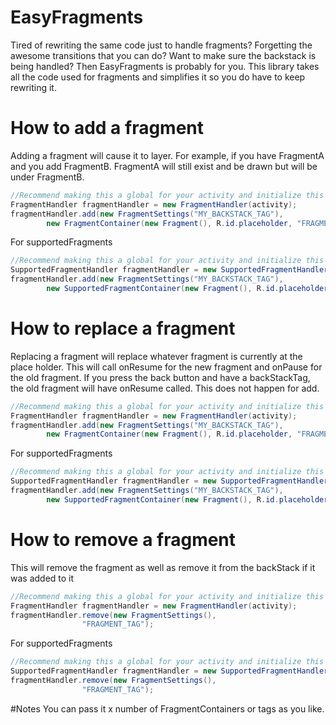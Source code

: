 # EasyFragments
Tired of rewriting the same code just to handle fragments? Forgetting the awesome transitions that you can do? Want to make sure the backstack is being handled? Then EasyFragments is probably for you. This library takes all the code used for fragments and simplifies it so you do have to keep rewriting it.


# How to add a fragment
Adding a fragment will cause it to layer. For example, if you have FragmentA and you add FragmentB. FragmentA will still exist and be drawn but will be under FragmentB.
```java
//Recommend making this a global for your activity and initialize this in onCreate()
FragmentHandler fragmentHandler = new FragmentHandler(activity);
fragmentHandler.add(new FragmentSettings("MY_BACKSTACK_TAG"),
		new FragmentContainer(new Fragment(), R.id.placeholder, "FRAGMENT_TAG"));
```

For supportedFragments
```java
//Recommend making this a global for your activity and initialize this in onCreate()
SupportedFragmentHandler fragmentHandler = new SupportedFragmentHandler(fragmentActivity);
fragmentHandler.add(new FragmentSettings("MY_BACKSTACK_TAG"),
		new SupportedFragmentContainer(new Fragment(), R.id.placeholder, "FRAGMENT_TAG"));
```

# How to replace a fragment
Replacing a fragment will replace whatever fragment is currently at the place holder. This will call onResume for the new fragment and onPause for the old fragment. If you press the back button and have a backStackTag, the old fragment will have onResume called. This does not happen for add.
```java
//Recommend making this a global for your activity and initialize this in onCreate()
FragmentHandler fragmentHandler = new FragmentHandler(activity);
fragmentHandler.add(new FragmentSettings("MY_BACKSTACK_TAG"),
		new FragmentContainer(new Fragment(), R.id.placeholder, "FRAGMENT_TAG"));
```

For supportedFragments
```java
//Recommend making this a global for your activity and initialize this in onCreate()
SupportedFragmentHandler fragmentHandler = new SupportedFragmentHandler(fragmentActivity);
fragmentHandler.add(new FragmentSettings("MY_BACKSTACK_TAG"),
		new SupportedFragmentContainer(new Fragment(), R.id.placeholder, "FRAGMENT_TAG"));
```

# How to remove a fragment
This will remove the fragment as well as remove it from the backStack if it was added to it
```java
//Recommend making this a global for your activity and initialize this in onCreate()
FragmentHandler fragmentHandler = new FragmentHandler(activity);
fragmentHandler.remove(new FragmentSettings(),
                "FRAGMENT_TAG");
```

For supportedFragments
```java
//Recommend making this a global for your activity and initialize this in onCreate()
SupportedFragmentHandler fragmentHandler = new SupportedFragmentHandler(fragmentActivity);
fragmentHandler.remove(new FragmentSettings(),
                "FRAGMENT_TAG");
```

#Notes
You can pass it x number of FragmentContainers or tags as you like. 